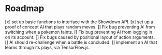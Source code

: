 # Roadmap

[x] set up basic functions to interface with the Showdown API.
[x] set up a proof of concept AI that plays random moves.
[] Fix bug preventing AI from switching when a pokemon faints.
[] Fix bug preventing AI from logging in on its account.
[] Fix bugs caused by positional layout of action arguments.
[] AI should re-challenge when a battle is concluded.
[] implement an AI that learns through its plays, via TensorFlow.js.
